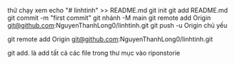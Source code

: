 thử chạy xem
echo "# linhtinh" >> README.md
git init
git add README.md
git commit -m "first commit"
git nhánh -M main
git remote add Origin git@github.com:NguyenThanhLong0/linhtinh.git
git push -u Origin chủ yếu

git remote add Origin git@github.com:NguyenThanhLong0/linhtinh.git

git add. là add tất cả các file trong thư mục vào riponstorie
